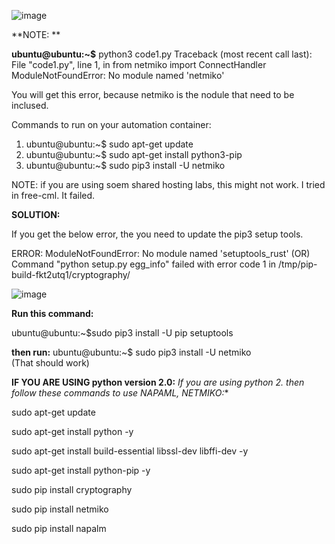 ![image](https://user-images.githubusercontent.com/45974876/111310493-271d4700-8683-11eb-8fd5-d3ef5766bfdf.png)


**NOTE: **

**ubuntu@ubuntu:~$** python3 code1.py 
Traceback (most recent call last):
  File "code1.py", line 1, in <module>
    from netmiko import ConnectHandler
ModuleNotFoundError: No module named 'netmiko'

 You will get this error, because netmiko is the nodule that need to be inclused.
 
 Commands to run on your automation container: 
 
 1. ubuntu@ubuntu:~$ sudo apt-get update
 2. ubuntu@ubuntu:~$ sudo apt-get install python3-pip
 3. ubuntu@ubuntu:~$ sudo pip3 install -U netmiko 
 
 NOTE: if you are using soem shared hosting labs, this might not work. I tried in free-cml. It failed.
 
 **SOLUTION:**
 
 If you get the below error, the you need to update the pip3 setup tools.
 
 ERROR: 
 ModuleNotFoundError: No module named 'setuptools_rust' 
 (OR)
 Command "python setup.py egg_info" failed with error code 1 in /tmp/pip-build-fkt2utq1/cryptography/

![image](https://user-images.githubusercontent.com/45974876/111459393-a290fe00-8740-11eb-9eb1-0415092e09b2.png)

**Run this command:** 

ubuntu@ubuntu:~$sudo pip3 install -U pip setuptools

**then run:** ubuntu@ubuntu:~$ sudo pip3 install -U netmiko     
(That should work)

**IF YOU ARE USING python version 2.0:**
**If you are using python 2.* then follow these commands to use NAPAML, NETMIKO:**

sudo apt-get update

sudo apt-get install python -y

sudo apt-get install build-essential libssl-dev libffi-dev -y

sudo apt-get install python-pip -y

sudo pip install cryptography

sudo pip install netmiko

sudo pip install napalm


 
